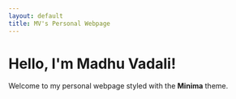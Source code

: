 ```yaml
---
layout: default
title: MV's Personal Webpage
---
```


# Hello, I'm Madhu Vadali!
Welcome to my personal webpage styled with the **Minima** theme.
